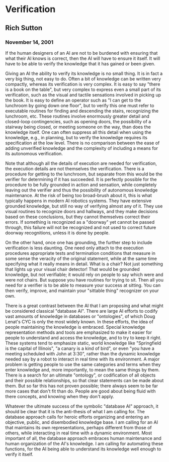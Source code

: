 # Verification

## Rich Sutton
### November 14, 2001

If the human designers of an AI are not to be burdened with ensuring that what their AI knows is correct, then the AI will have to ensure it itself. It will have to be able to verify the knowledge that it has gained or been given.

Giving an AI the ability to verify its knowledge is no small thing. It is in fact a very big thing, not easy to do. Often a bit of knowledge can be written very compactly, whereas its verification is very complex. It is easy to say "there is a book on the table", but very complex to express even a small part of its verification, such as the visual and tactile sensations involved in picking up the book. It is easy to define an operator such as "I can get to the lunchroom by going down one floor", but to verify this one must refer to executable routines for finding and descending the stairs, recognizing the lunchroom, etc. These routines involve enormously greater detail and closed-loop contingencies, such as opening doors, the possibility of a stairway being closed, or meeting someone on the way, than does the knowledge itself. One can often suppress all this detail when using the knowledge, e.g., in planning, but to verify the knowledge requires its specification at the low level. There is no comparison between the ease of adding unverified knowledge and the complexity of including a means for its autonomous verification.

Note that although all the details of execution are needed for verification, the execution details are not themselves the verification. There is a procedure for getting to the lunchroom, but separate from this would be the verifier for determining if it has succeeded. It is perfectly possible for the procedure to be fully grounded in action and sensation, while completely leaving out the verifier and thus the possibility of autonomous knowledge maintenance. At the risk of being too broad-brush about it, this is what typically happens in modern AI robotics systems. They have extensive grounded knowledge, but still no way of verifying almost any of it. They use visual routines to recognize doors and hallways, and they make decisions based on these conclusions, but they cannot themselves correct their errors. If something is recognized as a "doorway" yet cannot be passed through, this failure will not be recognized and not used to correct future doorway recognitions, unless it is done by people.

On the other hand, once one has grounding, the further step to include verification is less daunting. One need only attach to the execution procedures appropriate tests and termination conditions that measure in some sense the veracity of the original statement, while at the same time specifying what it really means in detail. What is a chair? Not just something that lights up your visual chair detector! That would be grounded knowledge, but not verifiable; it would rely on people to say which were and were not chairs. But suppose you have routines for trying to sit. Then all you need for a verifier is to be able to measure your success at sitting. You can then verify, improve, and maintain your "sittable thing" recognizer on your own.

There is a great contrast between the AI that I am proposing and what might be considered classical "database AI". There are large AI efforts to codify vast amounts of knowledge in databases or "ontologies", of which Doug Lenat's CYC is only the most widely known. In these efforts, the idea of people maintaining the knowledge is embraced. Special knowledge representation methods and tools are emphasized to make it easier for people to understand and access the knowledge, and to try to keep it right. These systems tend to emphasize static, world knowledge like "Springfield is the capital of Illinois", "a canary is a kind of bird", or even "you have a meeting scheduled with John at 3:30", rather than the dynamic knowledge needed say by a robot to interact in real time with its environment. A major problem is getting people to use the same categories and terms when they enter knowledge and, more importantly, to mean the same things by them. There is a search for an ultimate "ontology", or codification of all objects and their possible relationships, so that clear statements can be made about them. But so far this has not proven possible; there always seem to be far more cases that don't fit than do. People are good about being fluid with there concepts, and knowing when they don't apply.

Whatever the ultimate success of the symbolic "database AI" approach, it should be clear that it is the anti-thesis of what I am calling for. The database approach calls for heroic efforts organizing and entering an objective, public, and disembodied knowledge base. I am calling for an AI that maintains its own representations, perhaps different from those of others, while interacting in real time with a dynamic environment. Most important of all, the database approach embraces human maintenance and human organization of the AI's knowledge. I am calling for automating these functions, for the AI being able to understand its knowledge well enough to verify it itself.
